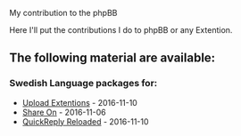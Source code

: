 My contribution to the phpBB

Here I'll put the contributions I do to phpBB or any Extention.

## The following material are available:

### Swedish Language packages for:  
- [Upload Extentions](../master/language/Upload-Extention/) - 2016-11-10  
- [Share On](../master/language/Share-On) - 2016-11-06  
- [QuickReply Reloaded](../master/language/QuickReply-Reloaded) - 2016-11-10  
